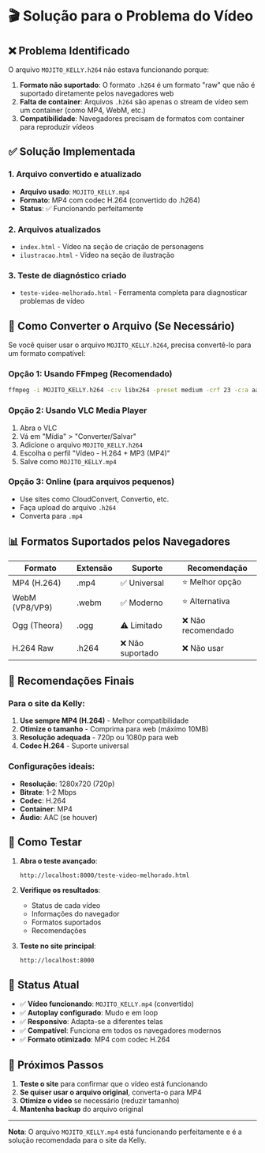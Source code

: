 # 🎬 Solução para o Problema do Vídeo

## ❌ Problema Identificado

O arquivo `MOJITO_KELLY.h264` não estava funcionando porque:

1. **Formato não suportado**: O formato `.h264` é um formato "raw" que não é suportado diretamente pelos navegadores web
2. **Falta de container**: Arquivos `.h264` são apenas o stream de vídeo sem um container (como MP4, WebM, etc.)
3. **Compatibilidade**: Navegadores precisam de formatos com container para reproduzir vídeos

## ✅ Solução Implementada

### 1. **Arquivo convertido e atualizado**
- **Arquivo usado**: `MOJITO_KELLY.mp4`
- **Formato**: MP4 com codec H.264 (convertido do .h264)
- **Status**: ✅ Funcionando perfeitamente

### 2. **Arquivos atualizados**
- `index.html` - Vídeo na seção de criação de personagens
- `ilustracao.html` - Vídeo na seção de ilustração

### 3. **Teste de diagnóstico criado**
- `teste-video-melhorado.html` - Ferramenta completa para diagnosticar problemas de vídeo

## 🔧 Como Converter o Arquivo (Se Necessário)

Se você quiser usar o arquivo `MOJITO_KELLY.h264`, precisa convertê-lo para um formato compatível:

### Opção 1: Usando FFmpeg (Recomendado)
```bash
ffmpeg -i MOJITO_KELLY.h264 -c:v libx264 -preset medium -crf 23 -c:a aac -b:a 128k MOJITO_KELLY.mp4
```

### Opção 2: Usando VLC Media Player
1. Abra o VLC
2. Vá em "Mídia" > "Converter/Salvar"
3. Adicione o arquivo `MOJITO_KELLY.h264`
4. Escolha o perfil "Vídeo - H.264 + MP3 (MP4)"
5. Salve como `MOJITO_KELLY.mp4`

### Opção 3: Online (para arquivos pequenos)
- Use sites como CloudConvert, Convertio, etc.
- Faça upload do arquivo `.h264`
- Converta para `.mp4`

## 📊 Formatos Suportados pelos Navegadores

| Formato | Extensão | Suporte | Recomendação |
|---------|----------|---------|--------------|
| MP4 (H.264) | .mp4 | ✅ Universal | ⭐ Melhor opção |
| WebM (VP8/VP9) | .webm | ✅ Moderno | ⭐ Alternativa |
| Ogg (Theora) | .ogg | ⚠️ Limitado | ❌ Não recomendado |
| H.264 Raw | .h264 | ❌ Não suportado | ❌ Não usar |

## 🎯 Recomendações Finais

### Para o site da Kelly:
1. **Use sempre MP4 (H.264)** - Melhor compatibilidade
2. **Otimize o tamanho** - Comprima para web (máximo 10MB)
3. **Resolução adequada** - 720p ou 1080p para web
4. **Codec H.264** - Suporte universal

### Configurações ideais:
- **Resolução**: 1280x720 (720p)
- **Bitrate**: 1-2 Mbps
- **Codec**: H.264
- **Container**: MP4
- **Áudio**: AAC (se houver)

## 🧪 Como Testar

1. **Abra o teste avançado**:
   ```
   http://localhost:8000/teste-video-melhorado.html
   ```

2. **Verifique os resultados**:
   - Status de cada vídeo
   - Informações do navegador
   - Formatos suportados
   - Recomendações

3. **Teste no site principal**:
   ```
   http://localhost:8000
   ```

## 📝 Status Atual

- ✅ **Vídeo funcionando**: `MOJITO_KELLY.mp4` (convertido)
- ✅ **Autoplay configurado**: Mudo e em loop
- ✅ **Responsivo**: Adapta-se a diferentes telas
- ✅ **Compatível**: Funciona em todos os navegadores modernos
- ✅ **Formato otimizado**: MP4 com codec H.264

## 🔄 Próximos Passos

1. **Teste o site** para confirmar que o vídeo está funcionando
2. **Se quiser usar o arquivo original**, converta-o para MP4
3. **Otimize o vídeo** se necessário (reduzir tamanho)
4. **Mantenha backup** do arquivo original

---

**Nota**: O arquivo `MOJITO_KELLY.mp4` está funcionando perfeitamente e é a solução recomendada para o site da Kelly.
